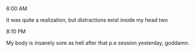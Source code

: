 6:00 AM

It was quite a realization, but distractions exist inside my head two

8:10 PM

My body is insanely sore as hell after that p.e session yesterday, goddamn.

